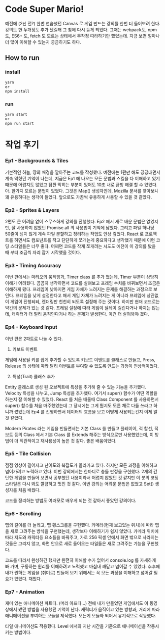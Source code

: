 # Code Super Mario!

예전에 (2년 전?) 한번 연습했던 Canvas 로 게임 만드는 강의를 한번 더 들어보려 한다.
강의도 한 두개정도 추가 됐길래 그 참에 다시 듣게 되었다.
그때는 webpack도, npm도, ES6+ 도, fetch 도 모르는 상태에서 무작정 따라하기만 했었는데.
지금 보면 얼마나 더 많이 이해할 수 있는지 궁금하기도 하다.

## How to run

### install

```jsx
yarn
or
npm install
```

### run

```jsx
yarn start
or
npm run start
```

# 작업 후기

### Ep1 - Backgrounds & Tiles

기본적인 하늘, 땅의 배경을 깔아주는 코드를 작성했다. 예전에는 1편만 해도 끙끙대면서 계속 막혔던 기억이 나는데, 지금은 Ep1 에 나오는 모든 문법과 스킬을 다 이해하고 있기 때문에 어렵지도 않았고 잠깐 막히는 부분이 있어도 10초 내로 금방 해결 할 수 있었다. 아. 한가지 모르는 문법이 있었다. 그것은 Map() 생성자인데, Mozilla 문서를 찾아보니 꽤 유용하다는 생각이 들었다. 앞으로도 가끔씩 유용하게 사용할 수 있을 것 같았다.

### Ep2 - Sprites & Layers

2편도 큰 어려움 없이 스무스하게 강의를 진행했다. Ep2 에서 새로 배운 문법은 없었지만, 잘 사용하지 않았던 Promise.all 의 사용법이 기억에 남았다. 그리고 파일 하나당 50줄이 넘지 않게 계속 파일 분할하고 정리하는 작업도 인상 깊었다. React 로 프로젝트를 하면서도 컴포넌트를 작고 단단하게 쪼개는게 중요하다고 생각했기 때문에 이런 코딩 스타일들은 너무 좋다. 어쩌면 코드를 작게 쪼개려는 시도도 예전이 이 강의를 봤을 때 부터 조금씩 자리 잡기 시작했을 것이다.

### Ep3 - Timing Accuracy

이번 편에서는 마리오의 움직임과, Timer class 를 추가 했는데, Timer 부분이 상당히 이해가 어려웠다. 곰곰히 생각하면서 코드를 살펴보고 프레임 수치를 바꿔보면서 조금은 이해하게 됐다. 프레임이 낮아지면 게임 자체가 느려지는 문제를 해결하는 과정으로 보인다. 프레임을 낮게 설정한다고 해서 게임 자체가 느려지는 게 아니라 프레임에 상관없이 게임이 진행되되, 렌더링만 천천히 되도록 설정해 주는 것이다. 하지만 현재 코드로는 약간의 문제가 있는 것 같다. 프레임 설정에 따라 게임이 딜레이 걸린다거나 하지는 않는데, 캐릭터가 더 멀리 움직인다거나 하는 문제가 발생한다. 이건 더 살펴봐야 겠다.

### Ep4 - Keyboard Input

이번 편은 2파트로 나눌 수 있다.

1. 키보드 이벤트

게임에 사용될 키를 쉽게 추가할 수 있도록 키보드 이벤트를 클래스로 만들고, Press, Release 의 상태에 따라 달리 이벤트를 부여할 수 있도록 만드는 과정이 인상적이었다.

2. 특성(Trait) 클래스 추가

Entity 클래스로 생성 된 오브젝트에 특성을 추가해 줄 수 있는 기능을 추가했다. Velocity 특성을 나누고, Jump 특성을 추가했다. 여기서 super() 함수가 어떤 역할을 하는지 잘 이해할 수 있었다. React 를 처음 배울때 Class Component 를 사용하면서 super() 함수를 처음 마주했었는데 그 당시에는 그게 뭔지도 모른 채로 다들 쓰라고 하니까 썼었는데 Ep4 를 진행하면서 데이터의 흐름을 보고 어떻게 사용되는건지 이제 알것 같았다.

Modern Pirates 라는 게임을 만들면서는 기본 Class 를 만들고 플레이어, 적 함선, 적 보트 등의 Class 에서 기본 Class 를 Extends 해주는 방식으로만 사용했었는데, 이 방법이 더 직관적이고 재사용성이 높은 것 같다. 좋은 배움이었다.

### Ep5 - Tile Collision

점점 영상이 길어지고 난이도와 복잡도가 올라가고 있다. 하지만 모든 과정을 이해하고 넘어가려고 노력하고 있다. 이번 강의에서는 한마디로 충돌 판정을 구현했다. 2개의 간단한 게임을 만들어 보면서 공부했던 내용이라서 어렵지 않았던 것 같지만 이 분의 코딩 스타일은 다시 봐도 깔끔하고 멋진 것 같다. 이번 강의는 어려운 문법은 없었고 Set() 생성자를 처음 배웠다. 

코드를 정리하는 방법도 여러모로 배우게 되는 것 같아서 좋았던 강의이다.

### Ep6 - Scrolling

맵의 길이를 더 늘리고, 맵 횡스크롤을 구현했다. 카메라(현재 보고있는 위치)에 따라 맵을 새로 그려주는 방식을 구현했는데, 생각보다 이해하기가 쉽지 않았다. 카메라 위치에 따라 지도와 캐릭터등 요소들을 바꿔주고, 가로 256 픽셀 안에서 화면 밖으로 사라지는 것들은 그리지 않고, 화면 안으로 새로 들어오는 타일들은 새로 그려주는 기능을 구현했다.

코드를 따라서 완성하긴 했지만 완전히 이해할 수가 없어서 console.log 를 자세하게 봐 가며, 구동하는 원리를 이해하려고 노력했고 마침내 깨닫고 넘어갈 수 있었다. 추후에 내가 원하는 게임을 (취미로) 만들어 보기 위해서는 꼭 모든 과정을 이해하고 넘어갈 필요가 있었다. 재밌다.

### Ep7 - Animation

재미 있는 애니메이션 파트다. (머리 아프다...) 전에 내가 만들었던 게임에서도 이 동영상에서 봤던 방법을 사용했던 기억이 난다. 캐릭터가 움직이고 있는 방향과, 거리에 따라 애니메이션을 부여하는 모듈을 제작했다. 모든게 모듈화 되어서 유기적으로 작동했다.

타일 애니메이션도 적용했다. Level 에서의 지난 시간을 기준으로 애니메이션을 작동시키는 방법이다.
